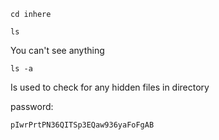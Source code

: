 ```
cd inhere
```

```
ls 
```
You can't see anything 

```
ls -a
```

Is used to check for any hidden files in directory

password: 
```
pIwrPrtPN36QITSp3EQaw936yaFoFgAB
```
